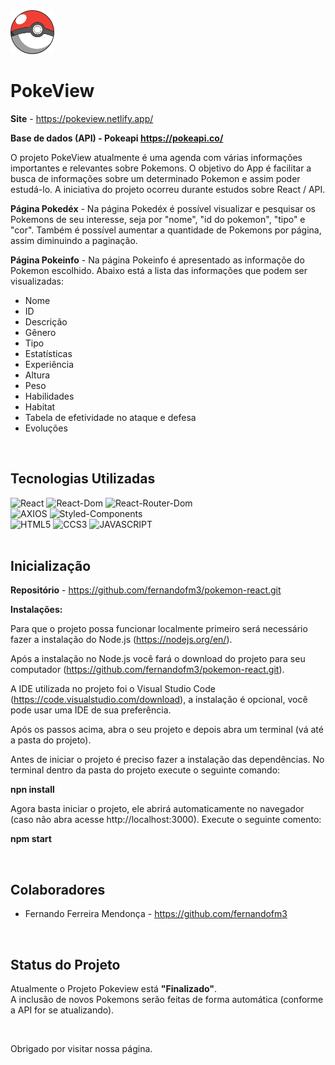 <img style="width: 70px;" src="https://raw.githubusercontent.com/fernandofm3/pokemon-react/main/src/assets/pokeball.png" alt="Logo TopSales6" />

# PokeView

__Site__ - https://pokeview.netlify.app/

__Base de dados (API) - Pokeapi https://pokeapi.co/__

O projeto PokeView atualmente é uma agenda com várias informações importantes e relevantes sobre Pokemons. O objetivo do App é facilitar a busca de informações sobre um determinado Pokemon e assim poder estudá-lo.
A iniciativa do projeto ocorreu durante estudos sobre React / API. 


__Página Pokedéx__ - Na página Pokedéx é possível visualizar e pesquisar os Pokemons de seu interesse, seja por "nome", "id do pokemon", "tipo" e "cor". Também é possível aumentar a quantidade de Pokemons por página, assim diminuindo a paginação. 

__Página Pokeinfo__ - Na página Pokeinfo é apresentado as informaçõe do Pokemon escolhido. Abaixo está a lista das informações que podem ser visualizadas:

* Nome
* ID
* Descrição
* Gênero
* Tipo
* Estatísticas
* Experiência
* Altura
* Peso
* Habilidades 
* Habitat
* Tabela de efetividade no ataque e defesa
* Evoluções

<br>

## Tecnologias Utilizadas

<div stayle="display: inline_block">
  <img algin="center" alt="React" src="https://img.shields.io/badge/REACT-v18.2.0-blue">
  <img algin="center" alt="React-Dom" src="https://img.shields.io/badge/REACT--DOM-v18.2.0-blue">
  <img algin="center" alt="React-Router-Dom" src="https://img.shields.io/badge/REACT--ROUTER--DOM-v6.4.4-blue">
  <br>
  <img algin="center" alt="AXIOS" src="https://img.shields.io/badge/AXIOS-v1.1.3-blueviolet">
  <img algin="center" alt="Styled-Components" src="https://img.shields.io/badge/STYLED--COMPONENTS-v5.3.6-%23e67e22">
  <br>
  <img algin="center" alt="HTML5" src="https://img.shields.io/badge/HTML5-E34F26?style=for-the-badge&logo=html5&logoColor=white">
  <img algin="center" alt="CCS3" src="https://img.shields.io/badge/CSS3-1572B6?style=for-the-badge&logo=css3&logoColor=white">
  <img algin="center" alt="JAVASCRIPT" src="https://img.shields.io/badge/JavaScript-323330?style=for-the-badge&logo=javascript&logoColor=F7DF1E">  
</div>

<br>

## Inicialização

__Repositório__ - https://github.com/fernandofm3/pokemon-react.git

__Instalações:__ 

Para que o projeto possa funcionar localmente primeiro será necessário fazer a instalação do Node.js (https://nodejs.org/en/).

Após a instalação no Node.js você fará o download do projeto para seu computador (https://github.com/fernandofm3/pokemon-react.git).

A IDE utilizada no projeto foi o Visual Studio Code (https://code.visualstudio.com/download), a instalação é opcional, você pode usar uma IDE de sua preferência.  

Após os passos acima, abra o seu projeto e depois abra um terminal (vá até a pasta do projeto).

Antes de iniciar o projeto é preciso fazer a instalação das dependências. No terminal dentro da pasta do projeto execute o seguinte comando:

__npn install__

Agora basta iniciar o projeto, ele abrirá automaticamente no navegador (caso não abra acesse http://localhost:3000). Execute o seguinte comento:

__npm start__

<br>

## Colaboradores

* Fernando Ferreira Mendonça - https://github.com/fernandofm3

<br>

## Status do Projeto

Atualmente o Projeto Pokeview está __"Finalizado"__.  
A inclusão de novos Pokemons serão feitas de forma automática (conforme a API for se atualizando).

<br>

Obrigado por visitar nossa página.


